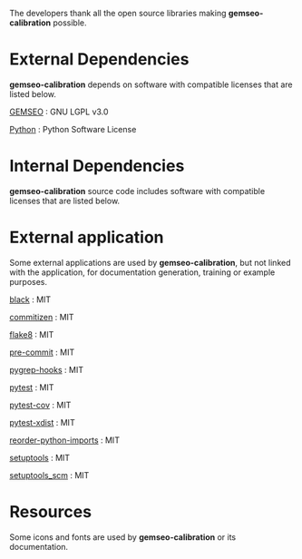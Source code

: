 <!--
Copyright 2021 IRT Saint Exupéry, https://www.irt-saintexupery.com

This work is licensed under the Creative Commons Attribution-ShareAlike 4.0
International License. To view a copy of this license, visit
http://creativecommons.org/licenses/by-sa/4.0/ or send a letter to Creative
Commons, PO Box 1866, Mountain View, CA 94042, USA.
-->

The developers thank all the open source libraries making
**gemseo-calibration** possible.

# External Dependencies

**gemseo-calibration** depends on software with compatible
licenses that are listed below.

[GEMSEO](http://gemseo.org/)
:   GNU LGPL v3.0

[Python](http://python.org/)
:   Python Software License

# Internal Dependencies

**gemseo-calibration** source code includes software with
compatible licenses that are listed below.

# External application

Some external applications are used by **gemseo-calibration**,
but not linked with the application,
for documentation generation,
training or example purposes.

[black](https://black.readthedocs.io)
:   MIT

[commitizen](https://commitizen-tools.github.io/commitizen/)
:   MIT

[flake8](https://flake8.pycqa.org)
:   MIT

[pre-commit](https://pre-commit.com)
:   MIT

[pygrep-hooks](https://github.com/pre-commit/pygrep-hooks)
:   MIT

[pytest](https://pytest.org)
:   MIT

[pytest-cov](https://pytest-cov.readthedocs.io)
:   MIT

[pytest-xdist](https://github.com/pytest-dev/pytest-xdist)
:   MIT

[reorder-python-imports](https://github.com/asottile/reorder_python_imports)
:   MIT

[setuptools](https://setuptools.readthedocs.io/)
:   MIT

[setuptools_scm](https://github.com/pypa/setuptools_scm/)
:   MIT

# Resources

Some icons and fonts are used by **gemseo-calibration** or its documentation.
